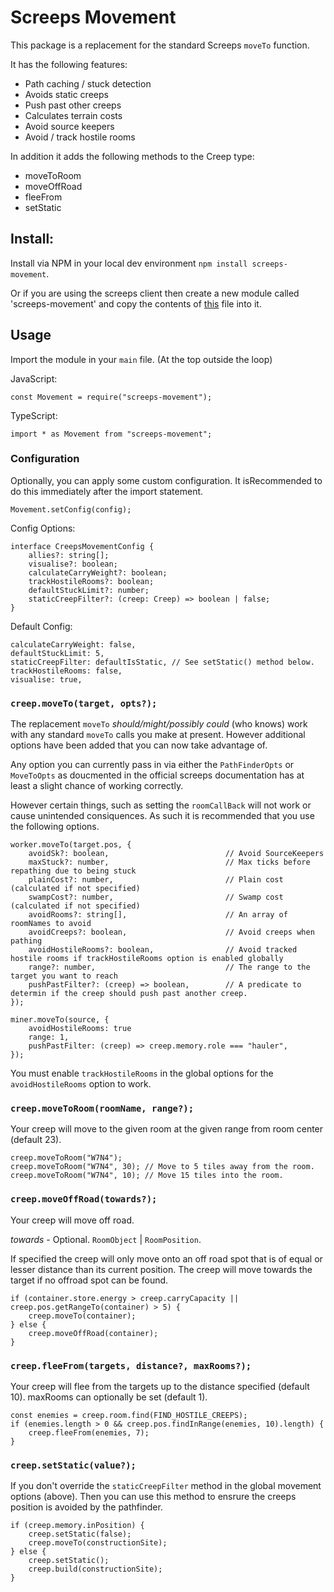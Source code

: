 # Screeps Movement
This package is a replacement for the standard Screeps `moveTo` function.

It has the following features:

- Path caching / stuck detection
- Avoids static creeps
- Push past other creeps
- Calculates terrain costs
- Avoid source keepers
- Avoid / track hostile rooms

In addition it adds the following methods to the Creep type:

- moveToRoom
- moveOffRoad
- fleeFrom
- setStatic

## Install:
Install via NPM in your local dev environment `npm install screeps-movement`.

Or if you are using the screeps client then create a new module called 'screeps-movement' and 
copy the contents of [this](https://github.com/trebbettes-screeps/screeps-movement/blob/master/dist/movement.js) file into it.

## Usage
Import the module in your `main` file. (At the top outside the loop)

JavaScript: 

```
const Movement = require("screeps-movement");
```

TypeScript: 

```
import * as Movement from "screeps-movement";
``` 

### Configuration
Optionally, you can apply some custom configuration. It isRecommended to do this immediately after the import statement.
```
Movement.setConfig(config);
```

Config Options:

```
interface CreepsMovementConfig {
    allies?: string[];
    visualise?: boolean;
    calculateCarryWeight?: boolean;
    trackHostileRooms?: boolean;
    defaultStuckLimit?: number;
    staticCreepFilter?: (creep: Creep) => boolean | false;
}
```
Default Config: 
``` 
calculateCarryWeight: false,
defaultStuckLimit: 5,
staticCreepFilter: defaultIsStatic, // See setStatic() method below.
trackHostileRooms: false,
visualise: true,
```

### `creep.moveTo(target, opts?);`
The replacement `moveTo` *should/might/possibly could* (who knows) work with any standard `moveTo` calls you make at present.
However additional options have been added that you can now take advantage of.

Any option you can currently pass in via either the `PathFinderOpts` or `MoveToOpts` as doucmented in the official screeps
documentation has at least a slight chance of working correctly.

However certain things, such as setting the `roomCallBack` will not work or cause unintended consiquences. As such it is
recommended that you use the following options.

```
worker.moveTo(target.pos, {
    avoidSk?: boolean,                          // Avoid SourceKeepers
    maxStuck?: number,                          // Max ticks before repathing due to being stuck
    plainCost?: number,                         // Plain cost (calculated if not specified)
    swampCost?: number,                         // Swamp cost (calculated if not specified)
    avoidRooms?: string[],                      // An array of roomNames to avoid
    avoidCreeps?: boolean,                      // Avoid creeps when pathing
    avoidHostileRooms?: boolean,                // Avoid tracked hostile rooms if trackHostileRooms option is enabled globally
    range?: number,                             // The range to the target you want to reach
    pushPastFilter?: (creep) => boolean,        // A predicate to determin if the creep should push past another creep.
});
```

```
miner.moveTo(source, {
    avoidHostileRooms: true
    range: 1,
    pushPastFilter: (creep) => creep.memory.role === "hauler",
});
```

You must enable `trackHostileRooms` in the global options for the `avoidHostileRooms` option to work.

### `creep.moveToRoom(roomName, range?);`

Your creep will move to the given room at the given range from room center (default 23).

```
creep.moveToRoom("W7N4"); 
creep.moveToRoom("W7N4", 30); // Move to 5 tiles away from the room.
creep.moveToRoom("W7N4", 10); // Move 15 tiles into the room. 
```


### `creep.moveOffRoad(towards?);`

Your creep will move off road.

*towards* - Optional. `RoomObject` | `RoomPosition`.
  
If specified the creep will only move onto an off road spot that is of equal or lesser distance than its current position.
The creep will move towards the target if no offroad spot can be found.

```
if (container.store.energy > creep.carryCapacity || creep.pos.getRangeTo(container) > 5) {
    creep.moveTo(container);
} else {
    creep.moveOffRoad(container);
}
```

### `creep.fleeFrom(targets, distance?, maxRooms?);`
Your creep will flee from the targets up to the distance specified (default 10).
maxRooms can optionally be set (default 1).

```
const enemies = creep.room.find(FIND_HOSTILE_CREEPS);
if (enemies.length > 0 && creep.pos.findInRange(enemies, 10).length) {
    creep.fleeFrom(enemies, 7);
}
```

### `creep.setStatic(value?);`
If you don't override the `staticCreepFilter` method in the global movement options (above).
Then you can use this method to ensrure the creeps position is avoided by the pathfinder.

```
if (creep.memory.inPosition) {
    creep.setStatic(false);
    creep.moveTo(constructionSite);
} else {
    creep.setStatic();
    creep.build(constructionSite);
}
```
